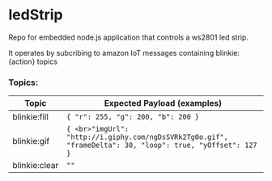 # ledStrip
Repo for embedded node.js application that controls a ws2801 led strip.

It operates by subcribing to amazon IoT messages containing blinkie:{action} topics

### Topics:

Topic | Expected Payload (examples)
------------ | ------------- |
blinkie:fill | `{ "r": 255, "g": 200, "b": 200 }` |
blinkie:gif | `{ <br>"imgUrl": "http://i.giphy.com/ngDsSVRk2Tg0o.gif", "frameDelta": 30, "loop": true, "yOffset": 127 }` |
blinkie:clear | `""`|

